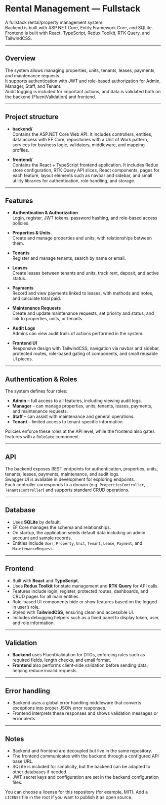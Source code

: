 # Rental Management — Fullstack

A fullstack rental/property management system.  
Backend is built with ASP.NET Core, Entity Framework Core, and SQLite.  
Frontend is built with React, TypeScript, Redux Toolkit, RTK Query, and TailwindCSS.

---

## Overview

The system allows managing properties, units, tenants, leases, payments, and maintenance requests.  
It supports authentication with JWT and role-based authorization for Admin, Manager, Staff, and Tenant.  
Audit logging is included for important actions, and data is validated both on the backend (FluentValidation) and frontend.

---

## Project structure

- **backend/**  
  Contains the ASP.NET Core Web API. It includes controllers, entities, data access with EF Core, repositories with a Unit of Work pattern, services for business logic, validators, middleware, and mapping profiles.

- **frontend/**  
  Contains the React + TypeScript frontend application. It includes Redux store configuration, RTK Query API slices, React components, pages for each feature, layout elements such as navbar and sidebar, and small utility libraries for authentication, role handling, and storage.

---

## Features

- **Authentication & Authorization**  
  Login, register, JWT tokens, password hashing, and role-based access policies.

- **Properties & Units**  
  Create and manage properties and units, with relationships between them.

- **Tenants**  
  Register and manage tenants, search by name or email.

- **Leases**  
  Create leases between tenants and units, track rent, deposit, and active status.

- **Payments**  
  Record and view payments linked to leases, with methods and notes, and calculate total paid.

- **Maintenance Requests**  
  Create and update maintenance requests, set priority and status, and link to properties, units, or tenants.

- **Audit Logs**  
  Admins can view audit trails of actions performed in the system.

- **Frontend UI**  
  Responsive design with TailwindCSS, navigation via navbar and sidebar, protected routes, role-based gating of components, and small reusable UI pieces.

---

## Authentication & Roles

The system defines four roles:

- **Admin** – full access to all features, including viewing audit logs.  
- **Manager** – can manage properties, units, tenants, leases, payments, and maintenance requests.  
- **Staff** – can assist with maintenance and general operations.  
- **Tenant** – limited access to tenant-specific information.

Policies enforce these roles at the API level, while the frontend also gates features with a `RoleGate` component.

---

## API

The backend exposes REST endpoints for authentication, properties, units, tenants, leases, payments, maintenance, and audit logs.  
Swagger UI is available in development for exploring endpoints.  
Each controller corresponds to a domain (e.g. `PropertiesController`, `TenantsController`) and supports standard CRUD operations.

---

## Database

- Uses **SQLite** by default.  
- EF Core manages the schema and relationships.  
- On startup, the application seeds default data including an admin account and sample records.  
- Entities include `User`, `Property`, `Unit`, `Tenant`, `Lease`, `Payment`, and `MaintenanceRequest`.

---

## Frontend

- Built with **React** and **TypeScript**.  
- Uses **Redux Toolkit** for state management and **RTK Query** for API calls.  
- Features include login, register, protected routes, dashboards, and CRUD pages for all main entities.  
- Role-based UI components hide or show features based on the logged-in user’s role.  
- Styled with **TailwindCSS**, ensuring clean and accessible UI.  
- Includes debugging helpers such as a fixed panel to display token, user, and role information.

---

## Validation

- **Backend** uses FluentValidation for DTOs, enforcing rules such as required fields, length checks, and email format.  
- **Frontend** also performs client-side validation before sending data, helping reduce invalid requests.

---

## Error handling

- Backend uses a global error handling middleware that converts exceptions into proper JSON error responses.  
- Frontend interprets these responses and shows validation messages or error alerts.  

---

## Notes

- Backend and frontend are decoupled but live in the same repository.  
- The frontend communicates with the backend through a configured API base URL.  
- SQLite is included for simplicity, but the backend can be adapted to other databases if needed.  
- JWT secret keys and configuration are set in the backend configuration files.  

You can choose a license for this repository (for example, MIT). Add a `LICENSE` file in the root if you want to publish it as open source.
